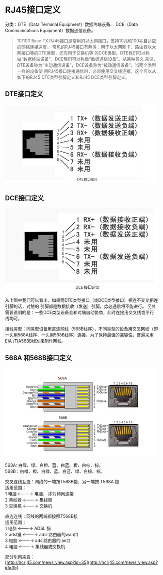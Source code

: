 # RJ45接口定义 #

分类：DTE（Data Terminal Equipment）数据终端设备、
DCE（Data Communications Equipment）数据通信设备。

> 10/100 Base TX RJ45接口是常用的以太网接口，支持10兆和100兆自适应的网络连接速度，
常见的RJ45接口有两类：用于以太网网卡、路由器以太网接口等的DTE类型，还有用于交换机等
的DCE类型。DTE我们可以称做“数据终端设备”，DCE我们可以称做“数据通信设备”。从某种意义
来说，DTE设备称为“主动通信设备”，DCE设备称为“被动通信设备”。当两个类型一样的设备使
用RJ45接口连接通信时，必须使用交叉线连接。这个可以从如下的RJ45 DTE类型引脚定义和RJ45
DCE类型引脚定义。

## DTE接口定义
![RJ45 DTE类型接口定义](/images/chapter4/20170410_RJ45-DTE接口定义.png)

## DCE接口定义
![RJ45 DCE类型接口定义](/images/chapter4/20170410_RJ45-DCE接口定义.png)

从上图中我们可以看出，如果两DTE类型接口（或DCE类型接口）相连不交叉相连引脚的话，对触的
引脚都是数据接收（发送）引脚，势必通信将不能进行。
另外需要说明的是：一些DCE类型设备会和对端自动协商，此时连接用交叉线或平行线均可。

接线类型：同类型设备用直连网线（568B线序），不同类型的设备用交叉网线（即一头用568A线序、一头用568B线序）连接，为了保持最佳的兼容性，普遍采用EIA /TIA568B标准来制作网线。

## 568A 和568B接口定义
![568A和568B网线线序](/images/chapter4/20170410_568A和568B接口定义.png)

568A: 白绿、绿、白橙、蓝、白蓝、橙、白棕、棕。    
568B：白橙、橙、白绿、蓝、白蓝、绿、白棕、棕。    

交叉连线互连：网线的一端按T568B接，另一端按 T568A 接  
适用范围：  
1 电脑 <----> 电脑， 即对待网连接  
2 集线器 <----> 集线器    
3 交换机 <----> 交换机  

直连连线：网线的两端都按照T568B接  
适用范围：  
1 电脑 <----> ADSL 猫  
2 adsl猫 <----> adsl 路由器的wan口  
3 电脑 <----> adsl路由器的lan口  
4 电脑 <----> 集线器或交换机  

部分引用来自：  
[http://hcrj45.com/news_view.asp?id=35](http://hcrj45.com/news_view.asp?id=35)

